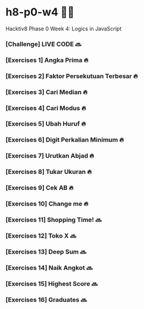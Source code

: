 # h8-p0-w4 🦊📑
Hacktiv8 Phase 0 Week 4: Logics in JavaScript

### [Challenge] LIVE CODE 🔜
### [Exercises 1] Angka Prima 🔥
### [Exercises 2] Faktor Persekutuan Terbesar 🔥
### [Exercises 3] Cari Median 🔥
### [Exercises 4] Cari Modus 🔥
### [Exercises 5] Ubah Huruf 🔥
### [Exercises 6] Digit Perkalian Minimum 🔥
### [Exercises 7] Urutkan Abjad 🔥
### [Exercises 8] Tukar Ukuran 🔥
### [Exercises 9] Cek AB 🔥
### [Exercises 10] Change me 🔥
### [Exercises 11] Shopping Time! 🔜
### [Exercises 12] Toko X 🔜
### [Exercises 13] Deep Sum 🔜
### [Exercises 14] Naik Angkot 🔜
### [Exercises 15] Highest Score 🔜
### [Exercises 16] Graduates 🔜

